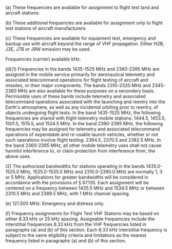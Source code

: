 (a) These frequencies are available for assignment to flight test land and aircraft stations:

(b) These additional frequencies are available for assignment only to flight test stations of aircraft manufacturers:

(c) These frequencies are available for equipment test, emergency and backup use with aircraft beyond the range of VHF propagation. Either H2B, J3E, J7B or J9W emission may be used.

Frequencies (carrier) available kHz:

(d)(1) Frequencies in the bands 1435-1525 MHz and 2360-2395 MHz are assigned in the mobile service primarily for aeronautical telemetry and associated telecommand operations for flight testing of aircraft and missiles, or their major components. The bands 2310-2320 MHz and 2345-2360 MHz are also available for these purposes on a secondary basis. Permissible uses of these bands include telemetry and associated telecommand operations associated with the launching and reentry into the Earth's atmosphere, as well as any incidental orbiting prior to reentry, of objects undergoing flight tests. In the band 1435-1525 MHz, the following frequencies are shared with flight telemetry mobile stations: 1444.5, 1453.5, 1501.5, 1515.5, and 1524.5 MHz. In the band 2360-2395 MHz, the following frequencies may be assigned for telemetry and associated telecommand operations of expendable and re-usable launch vehicles, whether or not such operations involve flight testing: 2364.5, 2370.5 and 2382.5 MHz. In the band 2360-2395 MHz, all other mobile telemetry uses shall not cause harmful interference to, or claim protection from interference from, the above uses.

(2) The authorized bandwidths for stations operating in the bands 1435.0-1525.0 MHz, 1525.0-1535.0 MHz and 2310.0-2390.0 MHz are normally 1, 3 or 5 MHz. Applications for greater bandwidths will be considered in accordance with the provisions of § 87.135. Each assignment will be centered on a frequency between 1435.5 MHz and 1534.5 MHz or between 2310.5 MHz and 2389.5 MHz, with 1 MHz channel spacing.
              

(e) 121.500 MHz: Emergency and distress only.

(f) Frequency assignments for Flight Test VHF Stations may be based on either 8.33 kHz or 25 kHz spacing. Assignable frequencies include the interstitial frequencies 8.33 kHz from the VHF frequencies listed in paragraphs (a) and (b) of this section. Each 8.33 kHz interstitial frequency is subject to the same eligibility criteria and limitations as the nearest frequency listed in paragraphs (a) and (b) of this section.

